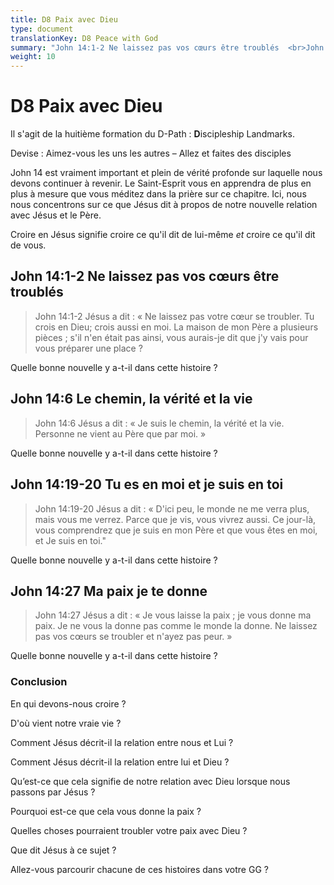 ```yaml
---
title: D8 Paix avec Dieu
type: document
translationKey: D8 Peace with God
summary: "John 14:1-2 Ne laissez pas vos cœurs être troublés  <br>John 14:6 Le chemin, la vérité et la vie  <br>John 14:19-20 Tu es en moi et je suis en toi  <br>John 14:27 Ma paix je te donne"
weight: 10
---
```

# D8 Paix avec Dieu

Il s'agit de la huitième formation du D-Path : **D**iscipleship Landmarks.

Devise : Aimez-vous les uns les autres – Allez et faites des disciples

John 14 est vraiment important et plein de vérité profonde sur laquelle nous devons continuer à revenir. Le Saint-Esprit vous en apprendra de plus en plus à mesure que vous méditez dans la prière sur ce chapitre. Ici, nous nous concentrons sur ce que Jésus dit à propos de notre nouvelle relation avec Jésus et le Père.

Croire en Jésus signifie croire ce qu'il dit de lui-même *et* croire ce qu'il dit de vous.

## John 14:1-2 Ne laissez pas vos cœurs être troublés

>   John 14:1-2 Jésus a dit : « Ne laissez pas votre cœur se troubler. Tu crois en Dieu; crois aussi en moi. La maison de mon Père a plusieurs pièces ; s'il n'en était pas ainsi, vous aurais-je dit que j'y vais pour vous préparer une place ?

Quelle bonne nouvelle y a-t-il dans cette histoire ?

## John 14:6 Le chemin, la vérité et la vie

>   John 14:6 Jésus a dit : « Je suis le chemin, la vérité et la vie. Personne ne vient au Père que par moi. »

Quelle bonne nouvelle y a-t-il dans cette histoire ?

## John 14:19-20 Tu es en moi et je suis en toi

>   John 14:19-20 Jésus a dit : « D'ici peu, le monde ne me verra plus, mais vous me verrez. Parce que je vis, vous vivrez aussi. Ce jour-là, vous comprendrez que je suis en mon Père et que vous êtes en moi, et Je suis en toi."

Quelle bonne nouvelle y a-t-il dans cette histoire ?

## John 14:27 Ma paix je te donne

>   John 14:27 Jésus a dit : « Je vous laisse la paix ; je vous donne ma paix. Je ne vous la donne pas comme le monde la donne. Ne laissez pas vos cœurs se troubler et n'ayez pas peur. »

Quelle bonne nouvelle y a-t-il dans cette histoire ?

### Conclusion

En qui devons-nous croire ?

D'où vient notre vraie vie ?

Comment Jésus décrit-il la relation entre nous et Lui ?

Comment Jésus décrit-il la relation entre lui et Dieu ?

Qu’est-ce que cela signifie de notre relation avec Dieu lorsque nous passons par Jésus ?

Pourquoi est-ce que cela vous donne la paix ?

Quelles choses pourraient troubler votre paix avec Dieu ?

Que dit Jésus à ce sujet ?

Allez-vous parcourir chacune de ces histoires dans votre GG ?

